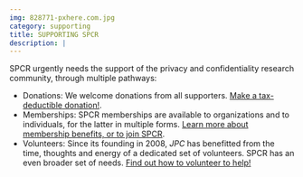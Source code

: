 ```yaml
---
img: 828771-pxhere.com.jpg
category: supporting
title: SUPPORTING SPCR
description: |
---
```



SPCR urgently needs the support of the privacy and confidentiality research community, through multiple pathways:

- Donations: We welcome donations from all supporters. [Make a tax-deductible donation!](donors).
- Memberships: SPCR memberships are available to organizations and to individuals, for the latter in multiple forms. [Learn more about membership benefits, or to join SPCR](membership).
- Volunteers: Since its founding in 2008, *JPC* has benefitted from the time, thoughts and energy of a dedicated set of volunteers. SPCR has an even broader set of needs. [Find out how to volunteer to help!](volunteers)
